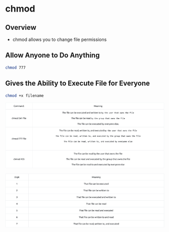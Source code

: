 # chmod

## Overview

* chmod allows you to change file permissions

## Allow Anyone to Do Anything

```bash
chmod 777
```

## Gives the Ability to Execute File for Everyone

```bash
chmod +x filename
```

![](<../.gitbook/assets/chmod 1.png>)

![](<../.gitbook/assets/chmod 2.png>)
